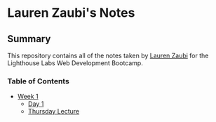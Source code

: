 # Lauren Zaubi's Notes

## Summary 

This repository contains all of the notes taken by [Lauren Zaubi](https://github.com/laurenashley) for the Lighthouse Labs Web Development Bootcamp.

### Table of Contents
* [Week 1](/Week_1)
  * [Day 1](/Week_1/Day_1)
  * [Thursday Lecture](/Week_1/Lecture.md)
